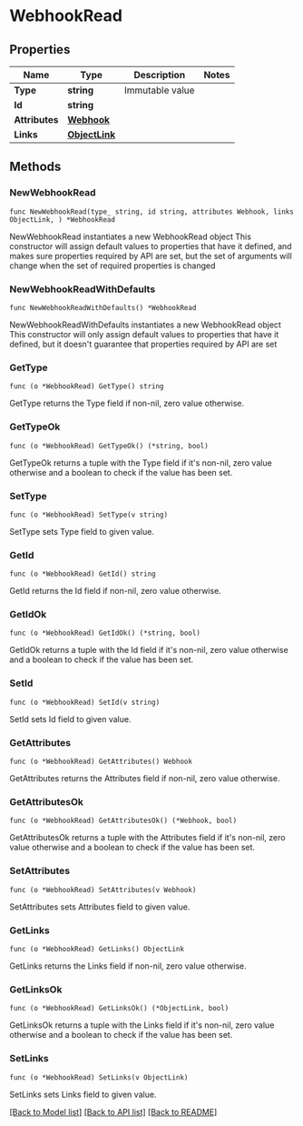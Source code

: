 # WebhookRead

## Properties

Name | Type | Description | Notes
------------ | ------------- | ------------- | -------------
**Type** | **string** | Immutable value | 
**Id** | **string** |  | 
**Attributes** | [**Webhook**](Webhook.md) |  | 
**Links** | [**ObjectLink**](ObjectLink.md) |  | 

## Methods

### NewWebhookRead

`func NewWebhookRead(type_ string, id string, attributes Webhook, links ObjectLink, ) *WebhookRead`

NewWebhookRead instantiates a new WebhookRead object
This constructor will assign default values to properties that have it defined,
and makes sure properties required by API are set, but the set of arguments
will change when the set of required properties is changed

### NewWebhookReadWithDefaults

`func NewWebhookReadWithDefaults() *WebhookRead`

NewWebhookReadWithDefaults instantiates a new WebhookRead object
This constructor will only assign default values to properties that have it defined,
but it doesn't guarantee that properties required by API are set

### GetType

`func (o *WebhookRead) GetType() string`

GetType returns the Type field if non-nil, zero value otherwise.

### GetTypeOk

`func (o *WebhookRead) GetTypeOk() (*string, bool)`

GetTypeOk returns a tuple with the Type field if it's non-nil, zero value otherwise
and a boolean to check if the value has been set.

### SetType

`func (o *WebhookRead) SetType(v string)`

SetType sets Type field to given value.


### GetId

`func (o *WebhookRead) GetId() string`

GetId returns the Id field if non-nil, zero value otherwise.

### GetIdOk

`func (o *WebhookRead) GetIdOk() (*string, bool)`

GetIdOk returns a tuple with the Id field if it's non-nil, zero value otherwise
and a boolean to check if the value has been set.

### SetId

`func (o *WebhookRead) SetId(v string)`

SetId sets Id field to given value.


### GetAttributes

`func (o *WebhookRead) GetAttributes() Webhook`

GetAttributes returns the Attributes field if non-nil, zero value otherwise.

### GetAttributesOk

`func (o *WebhookRead) GetAttributesOk() (*Webhook, bool)`

GetAttributesOk returns a tuple with the Attributes field if it's non-nil, zero value otherwise
and a boolean to check if the value has been set.

### SetAttributes

`func (o *WebhookRead) SetAttributes(v Webhook)`

SetAttributes sets Attributes field to given value.


### GetLinks

`func (o *WebhookRead) GetLinks() ObjectLink`

GetLinks returns the Links field if non-nil, zero value otherwise.

### GetLinksOk

`func (o *WebhookRead) GetLinksOk() (*ObjectLink, bool)`

GetLinksOk returns a tuple with the Links field if it's non-nil, zero value otherwise
and a boolean to check if the value has been set.

### SetLinks

`func (o *WebhookRead) SetLinks(v ObjectLink)`

SetLinks sets Links field to given value.



[[Back to Model list]](../README.md#documentation-for-models) [[Back to API list]](../README.md#documentation-for-api-endpoints) [[Back to README]](../README.md)


